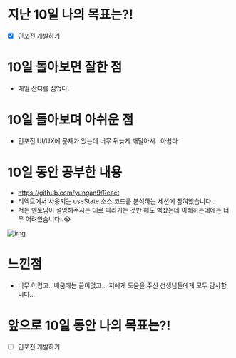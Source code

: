 # 지난 10일 나의 목표는?!
- [x] 인포전 개발하기


# 10일 돌아보면 잘한 점
- 매일 잔디를 심었다.

  
# 10일 돌아보며 아쉬운 점
  - 인포전 UI/UX에 문제가 있는데 너무 뒤늦게 깨달아서...아쉽다
  

# 10일 동안 공부한 내용
- https://github.com/yungan9/React
- 리액트에서 사용되는 useState 소스 코드를 분석하는 세션에 참여했습니다..
- 저는 멘토님이 설명해주시는 대로 따라가는 것만 해도 벅찼는데 이해하는데에는 너무 어려웠습니다..😭

![img](https://silent-walleye-d4a.notion.site/image/https%3A%2F%2Fprod-files-secure.s3.us-west-2.amazonaws.com%2F53dbc407-9ae9-41e3-b2a0-a51afa0bc683%2Fa93b5334-236e-4d1a-b325-8a25fa436910%2Freact-useState-flow.drawio.png?table=block&id=1180d6fc-8a7c-8077-abae-fc4a398badae&spaceId=53dbc407-9ae9-41e3-b2a0-a51afa0bc683&width=1280&userId=&cache=v2)


# 느낀점 
  - 너무 어렵고.. 배움에는 끝이없고... 저에게 도움을 주신 선생님들에게 모두 감사함니다...

# 앞으로 10일 동안 나의 목표는?!
- [ ] 인포전 개발하기
